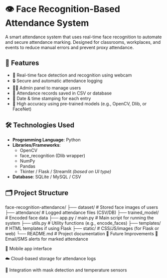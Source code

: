 # 👁️ Face Recognition-Based Attendance System

A smart attendance system that uses real-time face recognition to automate and secure attendance marking. Designed for classrooms, workplaces, and events to reduce manual errors and prevent proxy attendance.

## 📌 Features

- 📸 Real-time face detection and recognition using webcam
- 🔒 Secure and automatic attendance logging
- 🧑‍💼 Admin panel to manage users
- 📁 Attendance records saved in CSV or database
- 📅 Date & time stamping for each entry
- 🧠 High accuracy using pre-trained models (e.g., OpenCV, Dlib, or FaceNet)

## 🛠️ Technologies Used

- **Programming Language**: Python
- **Libraries/Frameworks**:
  - OpenCV
  - face_recognition (Dlib wrapper)
  - NumPy
  - Pandas
  - Tkinter / Flask / Streamlit *(based on UI type)*
- **Database**: SQLite / MySQL / CSV

## 🗂️ Project Structure

face-recognition-attendance/
├── dataset/ # Stored face images of users
├── attendance/ # Logged attendance files (CSV/DB)
├── trained_model/ # Encoded face data
├── app.py / main.py # Main script for running the system
├── utils.py # Utility functions (e.g., encode_faces)
├── templates/ # HTML templates if using Flask
├── static/ # CSS/JS/images (for Flask or web)
└── README.md # Project documentation
🧠 Future Improvements
🔔 Email/SMS alerts for marked attendance

📲 Mobile app interface

☁️ Cloud-based storage for attendance logs

🧪 Integration with mask detection and temperature sensors
